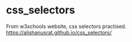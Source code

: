 # css_selectors
From w3schools website, css selectors practised.
<br>
https://alishanusrat.github.io/css_selectors/
